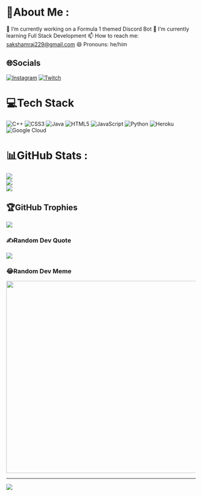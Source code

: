 # 💫About Me :
🔭 I’m currently working on a Formula 1 themed Discord Bot
🌱 I’m currently learning Full Stack Development
📫 How to reach me: sakshamraj229@gmail.com
😄 Pronouns: he/him

## 🌐Socials
[![Instagram](https://img.shields.io/badge/Instagram-%23E4405F.svg?logo=Instagram&logoColor=white)](https://instagram.com/sakshamraj229) [![Twitch](https://img.shields.io/badge/Twitch-%239146FF.svg?logo=Twitch&logoColor=white)](https://twitch.tv/demonop787) 

# 💻Tech Stack
![C++](https://img.shields.io/badge/c++-%2300599C.svg?style=for-the-badge&logo=c%2B%2B&logoColor=white) ![CSS3](https://img.shields.io/badge/css3-%231572B6.svg?style=for-the-badge&logo=css3&logoColor=white) ![Java](https://img.shields.io/badge/java-%23ED8B00.svg?style=for-the-badge&logo=java&logoColor=white) ![HTML5](https://img.shields.io/badge/html5-%23E34F26.svg?style=for-the-badge&logo=html5&logoColor=white) ![JavaScript](https://img.shields.io/badge/javascript-%23323330.svg?style=for-the-badge&logo=javascript&logoColor=%23F7DF1E) ![Python](https://img.shields.io/badge/python-3670A0?style=for-the-badge&logo=python&logoColor=ffdd54) ![Heroku](https://img.shields.io/badge/heroku-%23430098.svg?style=for-the-badge&logo=heroku&logoColor=white) ![Google Cloud](https://img.shields.io/badge/Google%20Cloud-%234285F4.svg?style=for-the-badge&logo=google-cloud&logoColor=white)
# 📊GitHub Stats :
![](https://github-readme-stats.vercel.app/api?username=sakshamraj229&theme=radical&hide_border=false&include_all_commits=false&count_private=false)<br/>
![](https://github-readme-streak-stats.herokuapp.com/?user=sakshamraj229&theme=radical&hide_border=false)<br/>
![](https://github-readme-stats.vercel.app/api/top-langs/?username=sakshamraj229&theme=radical&hide_border=false&include_all_commits=false&count_private=false&layout=compact)

## 🏆GitHub Trophies
![](https://github-profile-trophy.vercel.app/?username=sakshamraj229&theme=radical&no-frame=false&no-bg=false&margin-w=4)

### ✍️Random Dev Quote
![](https://quotes-github-readme.vercel.app/api?type=horizontal&theme=radical)

### 😂Random Dev Meme
<img src="https://random-memer.herokuapp.com/" width="512px"/>

---
[![](https://visitcount.itsvg.in/api?id=sakshamraj229&icon=2&color=1)](https://visitcount.itsvg.in)
